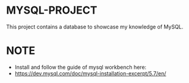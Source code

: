 # MYSQL-PROJECT
This project contains a database to showcase my knowledge of MySQL.

# NOTE
- Install and follow the guide of mysql workbench here:
- https://dev.mysql.com/doc/mysql-installation-excerpt/5.7/en/
